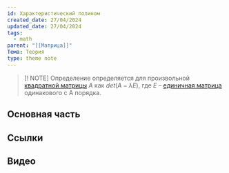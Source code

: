 ```yaml
---
id: Характеристический полином
created_date: 27/04/2024
updated_date: 27/04/2024
tags:
  - math
parent: "[[Матрица]]"
Тема: Теория
type: theme note
---
```


> [! NOTE] Определение
> определяется для произвольной [квадратной матрицы](http://vmath.ru/vf5/algebra2#kvadratnye_matricy "algebra2") $A$ как $det(A−λE)$, где $E$ – [единичная матрица](http://vmath.ru/vf5/algebra2#edinichnaja "algebra2") одинакового с A порядка.

## Основная часть




## Ссылки

## Видео

